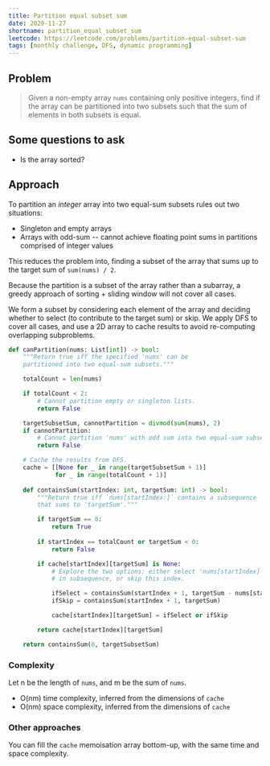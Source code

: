 ```yaml
---
title: Partition equal subset sum
date: 2020-11-27
shortname: partition_equal_subset_sum
leetcode: https://leetcode.com/problems/partition-equal-subset-sum
tags: [monthly challenge, DFS, dynamic programming]
---
```


## Problem

> Given a non-empty array `nums` containing only positive integers,
> find if the array can be partitioned into two subsets
> such that the sum of elements in both subsets is equal.

## Some questions to ask

* Is the array sorted?

## Approach

To partition an _integer_ array into two equal-sum subsets rules out two situations:

* Singleton and empty arrays
* Arrays with odd-sum -- cannot achieve floating point sums in partitions comprised of integer values

This reduces the problem into, finding a subset of the array that sums up to the target sum of `sum(nums) / 2`.

Because the partition is a subset of the array rather than a subarray, a greedy approach of sorting + sliding window will not cover all cases.

We form a subset by considering each element of the array and deciding whether to select (to contribute to the target sum) or skip.
We apply DFS to cover all cases, and use a 2D array to cache results to avoid re-computing overlapping subproblems.

```python
def canPartition(nums: List[int]) -> bool:
    """Return true iff the specified 'nums' can be
    partitioned into two equal-sum subsets."""

    totalCount = len(nums)

    if totalCount < 2:
        # Cannot partition empty or singleton lists.
        return False

    targetSubsetSum, cannotPartition = divmod(sum(nums), 2)
    if cannotPartition:
        # Cannot partition 'nums' with odd sum into two equal-sum subsets.
        return False

    # Cache the results from DFS.
    cache = [[None for _ in range(targetSubsetSum + 1)]
             for _ in range(totalCount + 1)]
    
    def containsSum(startIndex: int, targetSum: int) -> bool:
        """Return true iff `nums[startIndex:]` contains a subsequence
        that sums to 'targetSum'."""

        if targetSum == 0:
            return True
        
        if startIndex == totalCount or targetSum < 0:
            return False

        if cache[startIndex][targetSum] is None:
            # Explore the two options: either select 'nums[startIndex]'
            # in subsequence, or skip this index.

            ifSelect = containsSum(startIndex + 1, targetSum - nums[startIndex])
            ifSkip = containsSum(startIndex + 1, targetSum)

            cache[startIndex][targetSum] = ifSelect or ifSkip

        return cache[startIndex][targetSum]

    return containsSum(0, targetSubsetSum)
```

### Complexity

Let n be the length of `nums`, and m be the sum of `nums`.

* O(nm) time complexity, inferred from the dimensions of `cache`
* O(nm) space complexity, inferred from the dimensions of `cache`

### Other approaches

You can fill the `cache` memoisation array bottom-up, with the same time and space complexity.
